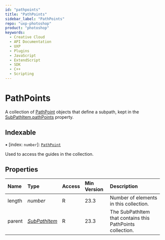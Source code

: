 ```yaml
---
id: "pathpoints"
title: "PathPoints"
sidebar_label: "PathPoints"
repo: "uxp-photoshop"
product: "photoshop"
keywords:
  - Creative Cloud
  - API Documentation
  - UXP
  - Plugins
  - JavaScript
  - ExtendScript
  - SDK
  - C++
  - Scripting
---
```


# PathPoints

A collection of [PathPoint](/ps_reference/classes/pathpoint/) objects that define a subpath, kept in the [SubPathItem.pathPoints](/ps_reference/classes/subpathitem/#pathpoints) property.

## Indexable

▪ [index: `number`]: [`PathPoint`](/ps_reference/classes/pathpoint/)

Used to access the guides in the collection.

## Properties

| Name | Type | Access | Min Version | Description |
| :------ | :------ | :------ | :------ | :------ |
| length | *number* | R | 23.3 | Number of elements in this collection. |
| parent | [*SubPathItem*](/ps_reference/classes/subpathitem/) | R | 23.3 | The SubPathItem that contains this PathPoints collection. |
